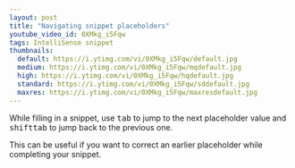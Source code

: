 ```yaml
---
layout: post
title: "Navigating snippet placeholders"
youtube_video_id: 0XMkg_i5Fqw
tags: IntelliSense snippet
thumbnails:
  default: https://i.ytimg.com/vi/0XMkg_i5Fqw/default.jpg
  medium: https://i.ytimg.com/vi/0XMkg_i5Fqw/mqdefault.jpg
  high: https://i.ytimg.com/vi/0XMkg_i5Fqw/hqdefault.jpg
  standard: https://i.ytimg.com/vi/0XMkg_i5Fqw/sddefault.jpg
  maxres: https://i.ytimg.com/vi/0XMkg_i5Fqw/maxresdefault.jpg
---
```


While filling in a snippet, use <kbd>tab</kbd> to jump to the next placeholder value and <kbd>shift</kbd><kbd>tab</kbd> to jump back to the previous one.

This can be useful if you want to correct an earlier placeholder while completing your snippet.
